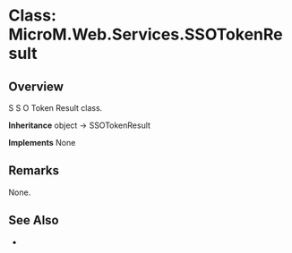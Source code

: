 # Class: MicroM.Web.Services.SSOTokenResult
## Overview
S S O Token Result class.

**Inheritance**
object -> SSOTokenResult

**Implements**
None

## Remarks
None.

## See Also
-